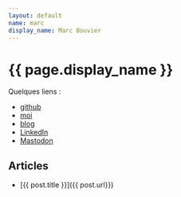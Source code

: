 ```yaml
---
layout: default
name: marc
display_name: Marc Bouvier
---
```


# {{ page.display_name }}

Quelques liens :

* [github](https://github.com/marc-bouvier)
* [moi](https://u.baldir.fr/me)
* [blog](https://baldir.fr)
* [LinkedIn](https://fr.linkedin.com/in/profileofmarcbouvier)
* [Mastodon](https://pouet.chapril.org/@marc_bouvier)
 

## Articles

<!--
{% assign posts = site.posts | where_exp : "post" , "post.authors contains page.name"  %}
-->

<!-- {% for post in posts %} -->
- [{{ post.title }}]({{ post.url}})
<!-- {% endfor %} -->


